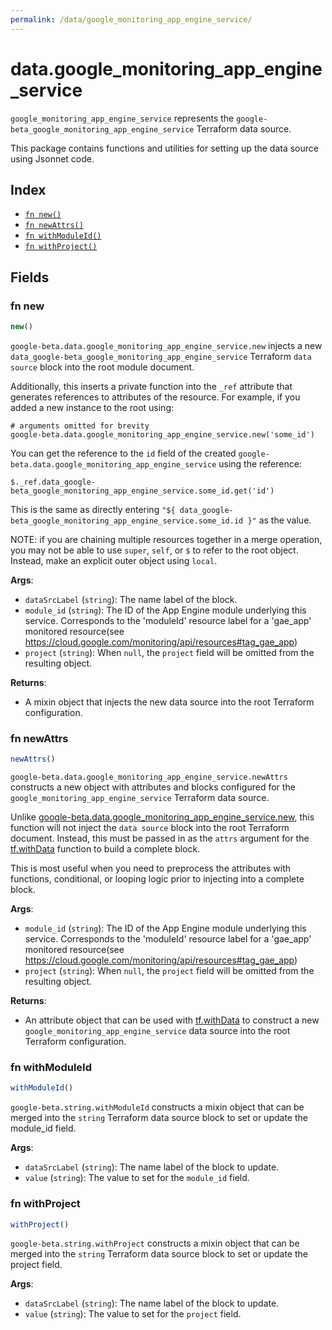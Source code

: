 ```yaml
---
permalink: /data/google_monitoring_app_engine_service/
---
```


# data.google_monitoring_app_engine_service

`google_monitoring_app_engine_service` represents the `google-beta_google_monitoring_app_engine_service` Terraform data source.



This package contains functions and utilities for setting up the data source using Jsonnet code.


## Index

* [`fn new()`](#fn-new)
* [`fn newAttrs()`](#fn-newattrs)
* [`fn withModuleId()`](#fn-withmoduleid)
* [`fn withProject()`](#fn-withproject)

## Fields

### fn new

```ts
new()
```


`google-beta.data.google_monitoring_app_engine_service.new` injects a new `data_google-beta_google_monitoring_app_engine_service` Terraform `data source`
block into the root module document.

Additionally, this inserts a private function into the `_ref` attribute that generates references to attributes of the
resource. For example, if you added a new instance to the root using:

    # arguments omitted for brevity
    google-beta.data.google_monitoring_app_engine_service.new('some_id')

You can get the reference to the `id` field of the created `google-beta.data.google_monitoring_app_engine_service` using the reference:

    $._ref.data_google-beta_google_monitoring_app_engine_service.some_id.get('id')

This is the same as directly entering `"${ data_google-beta_google_monitoring_app_engine_service.some_id.id }"` as the value.

NOTE: if you are chaining multiple resources together in a merge operation, you may not be able to use `super`, `self`,
or `$` to refer to the root object. Instead, make an explicit outer object using `local`.

**Args**:
  - `dataSrcLabel` (`string`): The name label of the block.
  - `module_id` (`string`): The ID of the App Engine module underlying this service. 
Corresponds to the &#39;moduleId&#39; resource label for a &#39;gae_app&#39;
monitored resource(see https://cloud.google.com/monitoring/api/resources#tag_gae_app)
  - `project` (`string`):  When `null`, the `project` field will be omitted from the resulting object.

**Returns**:
- A mixin object that injects the new data source into the root Terraform configuration.


### fn newAttrs

```ts
newAttrs()
```


`google-beta.data.google_monitoring_app_engine_service.newAttrs` constructs a new object with attributes and blocks configured for the `google_monitoring_app_engine_service`
Terraform data source.

Unlike [google-beta.data.google_monitoring_app_engine_service.new](#fn-google_monitoring_app_engine_servicenew), this function will not inject the `data source`
block into the root Terraform document. Instead, this must be passed in as the `attrs` argument for the
[tf.withData](https://github.com/tf-libsonnet/core/tree/main/docs#fn-withdata) function to build a complete block.

This is most useful when you need to preprocess the attributes with functions, conditional, or looping logic prior to
injecting into a complete block.

**Args**:
  - `module_id` (`string`): The ID of the App Engine module underlying this service. 
Corresponds to the &#39;moduleId&#39; resource label for a &#39;gae_app&#39;
monitored resource(see https://cloud.google.com/monitoring/api/resources#tag_gae_app)
  - `project` (`string`):  When `null`, the `project` field will be omitted from the resulting object.

**Returns**:
  - An attribute object that can be used with [tf.withData](https://github.com/tf-libsonnet/core/tree/main/docs#fn-withdata) to construct a new `google_monitoring_app_engine_service` data source into the root Terraform configuration.


### fn withModuleId

```ts
withModuleId()
```

`google-beta.string.withModuleId` constructs a mixin object that can be merged into the `string`
Terraform data source block to set or update the module_id field.



**Args**:
  - `dataSrcLabel` (`string`): The name label of the block to update.
  - `value` (`string`): The value to set for the `module_id` field.


### fn withProject

```ts
withProject()
```

`google-beta.string.withProject` constructs a mixin object that can be merged into the `string`
Terraform data source block to set or update the project field.



**Args**:
  - `dataSrcLabel` (`string`): The name label of the block to update.
  - `value` (`string`): The value to set for the `project` field.
